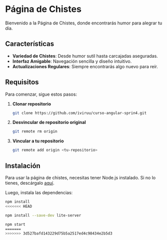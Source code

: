 # Página de Chistes

Bienvenido a la Página de Chistes, donde encontrarás humor para alegrar tu día.

## Características

- **Variedad de Chistes**: Desde humor sutil hasta carcajadas aseguradas.
- **Interfaz Amigable**: Navegación sencilla y diseño intuitivo.
- **Actualizaciones Regulares**: Siempre encontrarás algo nuevo para reír.

## Requisitos

Para comenzar, sigue estos pasos:

1. **Clonar repositorio**
    ```bash
    git clone https://github.com/iviruu/curso-angular-sprin4.git
    ```

2. **Desvincular de repositorio original**
    ```bash
    git remote rm origin
    ```

3. **Vincular a tu repositorio**
    ```bash
    git remote add origin <tu-repositorio>
    ```

## Instalación

Para usar la página de chistes, necesitas tener Node.js instalado. Si no lo tienes, descárgalo [aquí](https://nodejs.org/).

Luego, instala las dependencias:

```bash
npm install
<<<<<<< HEAD

npm install --save-dev lite-server

npm start
=======
>>>>>>> 3d527bafd143229d75b5a2517ed4c98434e2b5d3
